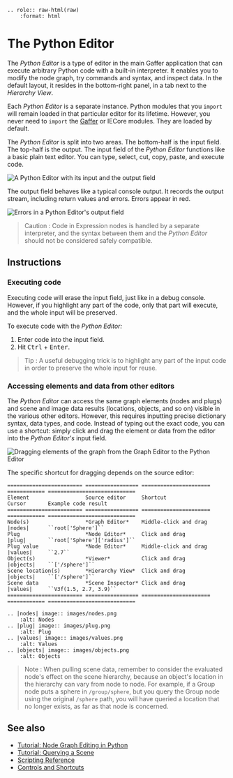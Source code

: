 ```eval_rst
.. role:: raw-html(raw)
    :format: html
```

# The Python Editor #

The _Python Editor_ is a type of editor in the main Gaffer application that can execute arbitrary Python code with a built-in interpreter. It enables you to modify the node graph, try commands and syntax, and inspect data. In the default layout, it resides in the bottom-right panel, in a tab next to the _Hierarchy View_.

Each _Python Editor_ is a separate instance. Python modules that you `import` will remain loaded in that particular editor for its lifetime. However, you never need to `import` the [Gaffer](../../Reference/NodeReference/Gaffer/index.md) or IECore modules. They are loaded by default.

The _Python Editor_ is split into two areas. The bottom-half is the input field. The top-half is the output. The input field of the _Python Editor_ functions like a basic plain text editor. You can type, select, cut, copy, paste, and execute code.

![A Python Editor with its input and the output field](images/interfacePythonEditorOutput.png "A Python Editor with its input and the output field")

The output field behaves like a typical console output. It records the output stream, including return values and errors. Errors appear in red.

![Errors in a Python Editor's output field](images/interfacePythonEditorError.png "Errors in a Python Editor's output field")

> Caution :
> Code in Expression nodes is handled by a separate interpreter, and the syntax between them and the _Python Editor_ should not be considered safely compatible.


## Instructions ##


### Executing code ###

Executing code will erase the input field, just like in a debug console. However, if you highlight any part of the code, only that part will execute, and the whole input will be preserved.

To execute code with the _Python Editor:_

1. Enter code into the input field.
2. Hit <kbd>Ctrl</kbd> + <kbd>Enter</kbd>.

> Tip :
> A useful debugging trick is to highlight any part of the input code in order to preserve the whole input for reuse.


### Accessing elements and data from other editors ###

The _Python Editor_ can access the same graph elements (nodes and plugs) and scene and image data results (locations, objects, and so on) visible in the various other editors. However, this requires inputting precise dictionary syntax, data types, and code. Instead of typing out the exact code, you can use a shortcut: simply click and drag the element or data from the editor into the _Python Editor's_ input field.

![Dragging elements of the graph from the Graph Editor to the Python Editor](images/taskAccessingElementsPythonEditor.gif "Dragging elements of the graph from the Graph Editor to the Python Editor")

The specific shortcut for dragging depends on the source editor:


```eval_rst
======================== ================= ====================== ============ ============================
Element                  Source editor     Shortcut               Cursor       Example code result
======================== ================= ====================== ============ ============================
Node(s)                  *Graph Editor*    Middle-click and drag  |nodes|      ``root['Sphere']``
Plug                     *Node Editor*     Click and drag         |plug|       ``root['Sphere']['radius']``
Plug value               *Node Editor*     Middle-click and drag  |values|     ``2.7``
Object(s)                *Viewer*          Click and drag         |objects|    ``['/sphere']``
Scene location(s)        *Hierarchy View*  Click and drag         |objects|    ``['/sphere']``
Scene data               *Scene Inspector* Click and drag         |values|     ``V3f(1.5, 2.7, 3.9)``
======================== ================= ====================== ============ ============================

.. |nodes| image:: images/nodes.png
    :alt: Nodes
.. |plug| image:: images/plug.png
    :alt: Plug
.. |values| image:: images/values.png
    :alt: Values
.. |objects| image:: images/objects.png
    :alt: Objects
```

> Note :
> When pulling scene data, remember to consider the evaluated node's effect on the scene hierarchy, because an object's location in the hierarchy can vary from node to node. For example, if a Group node puts a sphere in `/group/sphere`, but you query the Group node using the original `/sphere` path, you will have queried a location that no longer exists, as far as that node is concerned.


## See also ##

- [Tutorial: Node Graph Editing in Python](../TutorialNodeGraphEditingInPython/index.md)
- [Tutorial: Querying a Scene](../TutorialQueryingAScene/index.md)
- [Scripting Reference](../../Reference/ScriptingReference/index.md)
- [Controls and Shortcuts](../../Interface/ControlsAndShortcuts/index.md)

